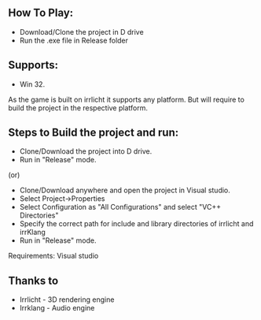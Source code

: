 How To Play:
------------

 - Download/Clone the project in D drive
 - Run the .exe file in Release folder

Supports:
---------
 - Win 32.

As the game is built on irrlicht it supports any platform. But will require to build the project in the respective platform.


Steps to Build the project and run:
-----------------------------------

 - Clone/Download the project into D drive.
 - Run in "Release" mode.

(or)

 - Clone/Download anywhere and open the project in Visual studio.
 - Select Project->Properties
 - Select Configuration as "All Configurations" and select "VC++ Directories"
 - Specify the correct path for include and library directories of irrlicht and irrKlang
 - Run in "Release" mode.

Requirements: Visual studio

Thanks to
----------
 - Irrlicht - 3D rendering engine
 - Irrklang - Audio engine
